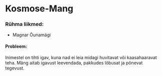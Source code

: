 # Kosmose-Mang
### Rühma liikmed:
- Magnar Õunamägi
#### Probleem:
Inimestel on tihti igav, kuna nad ei leia midagi huvitavat või kaasahaaravat teha. Mäng aitab igavust leevendada, pakkudes lõbusat ja põnevat tegevust.
